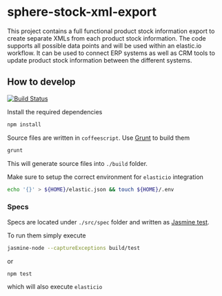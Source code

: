 sphere-stock-xml-export
=======================

This project contains a full functional product stock information export to create separate XMLs from each product stock information. The code supports all possible data points and will be used within an elastic.io workflow. It can be used to connect ERP systems as well as CRM tools to update product stock information between the different systems.

## How to develop
[![Build Status](https://travis-ci.org/commercetools/sphere-stock-xml-export.png?branch=master)](https://travis-ci.org/commercetools/sphere-stock-xml-export)

Install the required dependencies

```bash
npm install
```

Source files are written in `coffeescript`. Use [Grunt](http://gruntjs.com/) to build them

```bash
grunt
```

This will generate source files into `./build` folder.

Make sure to setup the correct environment for `elasticio` integration

```bash
echo '{}' > ${HOME}/elastic.json && touch ${HOME}/.env
```

### Specs

Specs are located under `./src/spec` folder and written as [Jasmine test](http://pivotal.github.io/jasmine/).

To run them simply execute

```bash
jasmine-node --captureExceptions build/test
```

or

```bash
npm test
```

which will also execute `elasticio`
